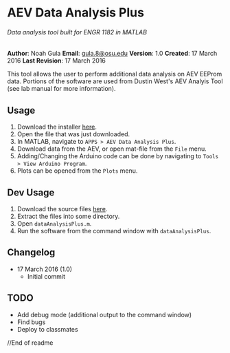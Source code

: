 # AEV Data Analysis Plus
###### Data analysis tool built for ENGR 1182 in MATLAB

**Author**: Noah Gula
**Email**: gula.8@osu.edu
**Version**: 1.0
**Created**: 17 March 2016
**Last Revision**: 17 March 2016

This tool allows the user to perform additional data analysis on AEV EEProm data. Portions of the software are used from Dustin West's AEV Analyis Tool (see lab manual for more information). 

## Usage
1. Download the installer [here](https://github.com/gulanr/dataAnalysisPlus/blob/master/AEV%20Data%20Analysis%20Plus.mlappinstall?raw=true).
2. Open the file that was just downloaded.
3. In MATLAB, navigate to `APPS > AEV Data Analysis Plus`.
4. Download data from the AEV, or open mat-file from the `File` menu.
5. Adding/Changing the Arduino code can be done by navigating to `Tools > View Arduino Program`.
6. Plots can be opened from the `Plots` menu.

## Dev Usage
1. Download the source files [here](https://github.com/gulanr/dataAnalysisPlus/archive/master.zip).
2. Extract the files into some directory.
3. Open `dataAnalysisPlus.m`.
4. Run the software from the command window with `dataAnalysisPlus`.

## Changelog
- 17 March 2016 (1.0)
  - Initial commit

## TODO
- Add debug mode (additional output to the command window)
- Find bugs
- Deploy to classmates

//End of readme
